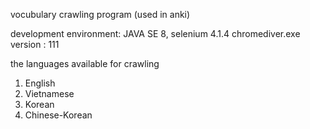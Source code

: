 vocubulary crawling program (used in anki)

development environment: JAVA SE 8, selenium 4.1.4
chromediver.exe version : 111

the languages available for crawling

1. English
2. Vietnamese
3. Korean
4. Chinese-Korean

